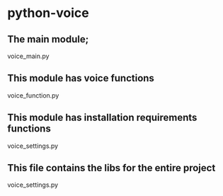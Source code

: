 # python-voice

## The main module;
voice_main.py 

## This module has voice functions
voice_function.py 

## This module has installation requirements functions
voice_settings.py 

## This file contains the libs for the entire project
voice_settings.py 

